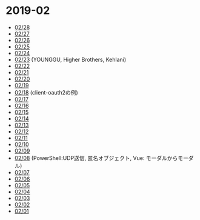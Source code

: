# 2019-02

- [02/28](2019-02-28.md)
- [02/27](2019-02-27.md)
- [02/26](2019-02-26.md)
- [02/25](2019-02-25.md)
- [02/24](2019-02-24.md)
- [02/23](2019-02-23.md) (YOUNGGU, Higher Brothers, Kehlani)
- [02/22](2019-02-22.md)
- [02/21](2019-02-21.md)
- [02/20](2019-02-20.md)
- [02/19](2019-02-19.md)
- [02/18](2019-02-18.md) (client-oauth2の例)
- [02/17](2019-02-17.md)
- [02/16](2019-02-16.md)
- [02/15](2019-02-15.md)
- [02/14](2019-02-14.md)
- [02/13](2019-02-13.md)
- [02/12](2019-02-12.md)
- [02/11](2019-02-11.md)
- [02/10](2019-02-10.md)
- [02/09](2019-02-09.md)
- [02/08](2019-02-08.md) (PowerShell:UDP送信, 匿名オブジェクト, Vue: モーダルからモーダル)
- [02/07](2019-02-07.md)
- [02/06](2019-02-06.md)
- [02/05](2019-02-05.md)
- [02/04](2019-02-04.md)
- [02/03](2019-02-03.md)
- [02/02](2019-02-02.md)
- [02/01](2019-02-01.md)
